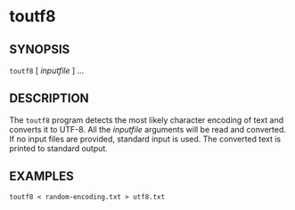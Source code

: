 # toutf8

## SYNOPSIS

`toutf8` \[ _inputfile_ \] ...

## DESCRIPTION

The `toutf8` program detects the most likely character encoding of text and
converts it to UTF-8. All the _inputfile_ arguments will be read and converted.
If no input files are provided, standard input is used. The converted text is
printed to standard output.

## EXAMPLES

`toutf8 < random-encoding.txt > utf8.txt`
